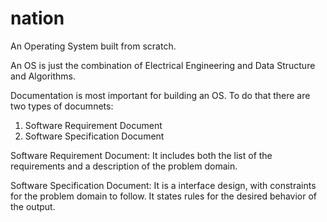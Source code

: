 # nation
An Operating System built from scratch.


An OS is just the combination of Electrical Engineering and Data Structure and Algorithms.

Documentation is most important for building an OS. To do that there are two types of documnets:
1. Software Requirement Document
2. Software Specification Document


Software Requirement Document: It includes both the list of the requirements and a description of the problem domain.

Software Specification Document: It is a interface design, with constraints for the problem domain to follow. It states rules for the desired behavior of the output.

